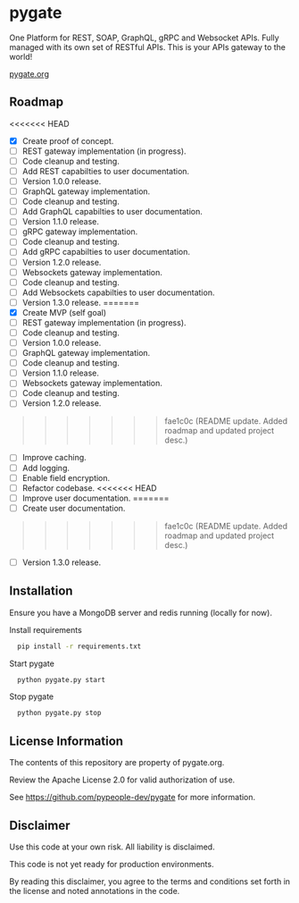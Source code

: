 # pygate

One Platform for REST, SOAP, GraphQL, gRPC and Websocket APIs. Fully managed with its own set of RESTful APIs. This is your APIs gateway to the world!

 [pygate.org](https://pygate.org)

## Roadmap

<<<<<<< HEAD
- [x] Create proof of concept.
- [ ] REST gateway implementation (in progress).
- [ ] Code cleanup and testing.
- [ ] Add REST capabilties to user documentation.
- [ ] Version 1.0.0 release.
- [ ] GraphQL gateway implementation.
- [ ] Code cleanup and testing.
- [ ] Add GraphQL capabilties to user documentation.
- [ ] Version 1.1.0 release.
- [ ] gRPC gateway implementation.
- [ ] Code cleanup and testing.
- [ ] Add gRPC capabilties to user documentation.
- [ ] Version 1.2.0 release.
- [ ] Websockets gateway implementation.
- [ ] Code cleanup and testing.
- [ ] Add Websockets capabilties to user documentation.
- [ ] Version 1.3.0 release.
=======
- [x] Create MVP (self goal)
- [ ] REST gateway implementation (in progress).
- [ ] Code cleanup and testing.
- [ ] Version 1.0.0 release.
- [ ] GraphQL gateway implementation.
- [ ] Code cleanup and testing.
- [ ] Version 1.1.0 release.
- [ ] Websockets gateway implementation.
- [ ] Code cleanup and testing.
- [ ] Version 1.2.0 release.
>>>>>>> fae1c0c (README update. Added roadmap and updated project desc.)
- [ ] Improve caching.
- [ ] Add logging.
- [ ] Enable field encryption.
- [ ] Refactor codebase.
<<<<<<< HEAD
- [ ] Improve user documentation.
=======
- [ ] Create user documentation.
>>>>>>> fae1c0c (README update. Added roadmap and updated project desc.)
- [ ] Version 1.3.0 release.



## Installation

Ensure you have a MongoDB server and redis running (locally for now).

Install requirements

```bash
  pip install -r requirements.txt
```

Start pygate
    
```bash
  python pygate.py start
```

Stop pygate
    
```bash
  python pygate.py stop
```



## License Information

The contents of this repository are property of pygate.org.

Review the Apache License 2.0 for valid authorization of use.

See https://github.com/pypeople-dev/pygate for more information.



## Disclaimer

Use this code at your own risk. All liability is disclaimed.

This code is not yet ready for production environments.

By reading this disclaimer, you agree to the terms and conditions set forth in the license and noted annotations in the code.
